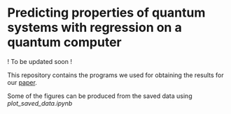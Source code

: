 # Predicting properties of quantum systems with regression on a quantum computer

! To be updated soon !

This repository contains the programs we used for obtaining the results for our [paper](https://arxiv.org/abs/2407.08847).

Some of the figures can be produced from the saved data using *plot_saved_data.ipynb*
